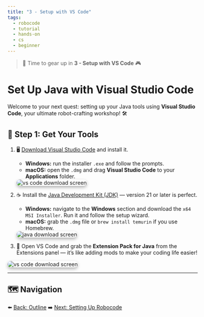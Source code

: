 ```yaml
---
title: "3 - Setup with VS Code"
tags:
  - robocode
  - tutorial
  - hands-on
  - cs
  - beginner
---
```

> 🧰 Time to gear up in **3 - Setup with VS Code** 🎮

# Set Up Java with Visual Studio Code

Welcome to your next quest: setting up your Java tools using **Visual Studio Code**, your ultimate robot-crafting workshop! 🛠️


## 🔌 Step 1: Get Your Tools

1. 🖥️ [Download Visual Studio Code](https://code.visualstudio.com/) and install it.
   - **Windows:** run the installer `.exe` and follow the prompts.
   - **macOS:** open the `.dmg` and drag **Visual Studio Code** to your **Applications** folder.


   <img src="/images/low/robocode/vscode.webp" alt="vs code download screen" style="border-radius: 12px; box-shadow: 0 4px 8px rgba(0, 0, 0, 0.3);">



2. ☕ Install the [Java Development Kit (JDK)](https://www.oracle.com/cis/java/technologies/downloads/) — version 21 or later is perfect.
   - **Windows:** navigate to the **Windows** section and download the `x64 MSI Installer`. Run it and follow the setup wizard.
   - **macOS:** grab the `.dmg` file or `brew install temurin` if you use Homebrew.


   <img src="/images/low/robocode/java_download.webp" alt="java download screen" style="border-radius: 12px; box-shadow: 0 4px 8px rgba(0, 0, 0, 0.3);">



3. 🧩 Open VS Code and grab the **Extension Pack for Java** from the Extensions panel — it’s like adding mods to make your coding life easier!


<img src="/images/low/robocode/java_extensions.webp" alt="vs code download screen" style="border-radius: 12px; box-shadow: 0 4px 8px rgba(0, 0, 0, 0.3);">



---

## 🗺️ Navigation

⬅️ [Back: Outline](/robocode/Day-1/00_java_intro)
➡️ [Next: Setting Up Robocode](/robocode/Day-1/02_setting_up)

